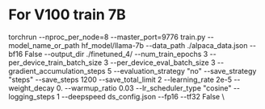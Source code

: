 # For V100 train 7B
torchrun --nproc_per_node=8 --master_port=9776 train.py
--model_name_or_path hf_model/llama-7b
--data_path ./alpaca_data.json
--bf16 False
--output_dir ./finetuned_4/
--num_train_epochs 3
--per_device_train_batch_size 3
--per_device_eval_batch_size 3
--gradient_accumulation_steps 5
--evaluation_strategy "no"
--save_strategy "steps"
--save_steps 1200
--save_total_limit 2
--learning_rate 2e-5
--weight_decay 0.
--warmup_ratio 0.03
--lr_scheduler_type "cosine"
--logging_steps 1
--deepspeed ds_config.json
--fp16
--tf32 False \